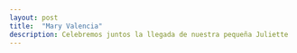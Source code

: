 ```yaml
---
layout: post
title:  "Mary Valencia"
description: Celebremos juntos la llegada de nuestra pequeña Juliette 
---
```


